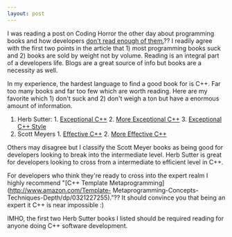 ```yaml
---
layout: post
---
```

I was reading a post on Coding Horror the other day about programming books
and how developers [don't read enough of
them.](http://www.codinghorror.com/blog/archives/001108.html)?? I readily agree
with the first two points in the article that 1) most programming books suck
and 2) books are sold by weight not by volume. Reading is an integral part of
a developers life. Blogs are a great source of info but books are a necessity
as well.

In my experience, the hardest language to find a good book for is C++. Far
too many books and far too few which are worth reading. Here are my favorite
which 1) don't suck and 2) don't weigh a ton but have a enormous amount of
information.

  1. Herb Sutter: 
    1. [Exceptional C++](http://www.amazon.com/Exceptional-Engineering-Programming-Solutions-Depth/dp/0201615622)
    2. [More Exceptional C++](http://www.amazon.com/More-Exceptional-Engineering-Programming-Depth/dp/020170434X/ref=pd_bxgy_b_img_b/105-5993487-4416400)
    3. [Exceptional C++ Style](http://www.amazon.com/Exceptional-C%2B%2B-Style-Engineering-Depth/dp/0201760428/ref=sr_1_3?ie=UTF8&s=books&qid=1209624394&sr=1-3)
  2. Scott Meyers
    1. [Effective C++](http://www.amazon.com/Template-Metaprogramming-Concepts-Techniques-Depth/dp/0321227255)
    2. [More Effective C++](http://www.amazon.com/More-Effective-Addison-Wesley-Professional-Computing/dp/020163371X/ref=pd_bxgy_b_img_b)

Others may disagree but I classify the Scott Meyer books as being good for
developers looking to break into the intermediate level. Herb Sutter is great
for developers looking to cross from a intermediate to efficient level in C++.

For developers who think they're ready to cross into the expert realm I highly
recommend "[C++ Template Metaprogramming](http://www.amazon.com/Template-
Metaprogramming-Concepts-Techniques-Depth/dp/0321227255)."?? It should convince
you that being an expert it C++ is near impossible :)

IMHO, the first two Herb Sutter books I listed should be required reading for
anyone doing C++ software development.

